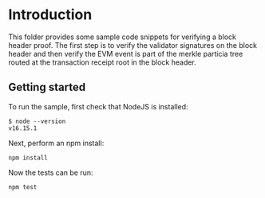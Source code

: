 # Introduction

This folder provides some sample code snippets for verifying a block header proof. The first step is to verify the validator signatures on the block header and then verify the EVM event is part of the merkle particia tree routed at the transaction receipt root in the block header.

## Getting started

To run the sample, first check that NodeJS is installed:
```
$ node --version
v16.15.1
```

Next, perform an npm install:
```
npm install
```

Now the tests can be run:
```
npm test
```
